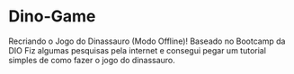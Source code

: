 # Dino-Game
Recriando o Jogo do Dinassauro (Modo Offline)!
Baseado no Bootcamp da DIO
Fiz algumas pesquisas pela internet e consegui pegar um tutorial simples de como fazer o jogo do dinassauro.
